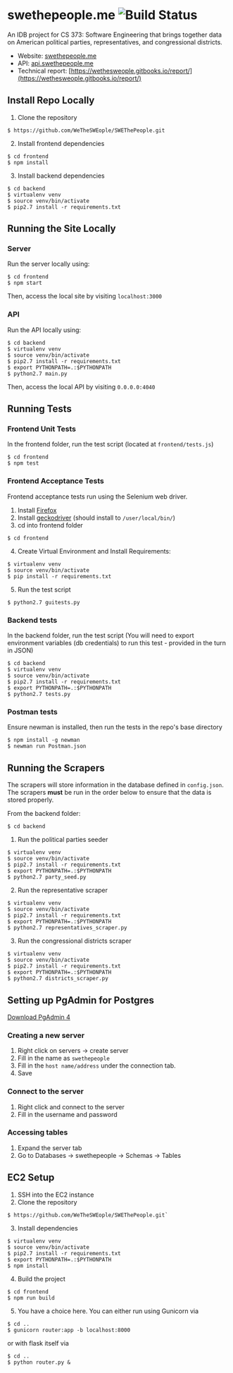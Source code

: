# swethepeople.me ![Build Status](https://travis-ci.org/WeTheSWEople/SWEThePeople.svg?branch=master)

An IDB project for CS 373: Software Engineering that brings together data on
American political parties, representatives, and congressional districts.

- Website: [swethepeople.me](http://www.swethepeople.me)
- API: [api.swethepeople.me](http://www.api.swethepeople.me)
- Technical report: [https://wethesweople.gitbooks.io/report/](https://wethesweople.gitbooks.io/report/)

## Install Repo Locally
1. Clone the repository
```
$ https://github.com/WeTheSWEople/SWEThePeople.git
```

2. Install frontend dependencies
```
$ cd frontend
$ npm install
```

3. Install backend dependencies
```
$ cd backend
$ virtualenv venv
$ source venv/bin/activate
$ pip2.7 install -r requirements.txt
```

## Running the Site Locally
### Server
Run the server locally using:
```
$ cd frontend
$ npm start
```

Then, access the local site by visiting `localhost:3000`

### API
Run the API locally using:
```
$ cd backend
$ virtualenv venv
$ source venv/bin/activate
$ pip2.7 install -r requirements.txt
$ export PYTHONPATH=.:$PYTHONPATH
$ python2.7 main.py
```

Then, access the local API by visiting `0.0.0.0:4040`

## Running Tests
### Frontend Unit Tests
In the frontend folder, run the test script (located at `frontend/tests.js`)
```
$ cd frontend
$ npm test
```

### Frontend Acceptance Tests
Frontend acceptance tests run using the Selenium web driver.
1. Install [Firefox](https://www.mozilla.org/en-US/firefox/new/)
2. Install [geckodriver](https://github.com/mozilla/geckodriver)
(should install to `/user/local/bin/`)
3. cd into frontend folder
```
$ cd frontend
```
4. Create Virtual Environment and Install Requirements:
```
$ virtualenv venv
$ source venv/bin/activate
$ pip install -r requirements.txt
```
5. Run the test script
```
$ python2.7 guitests.py
```

### Backend tests
In the backend folder, run the test script 
(You will need to export environment variables (db credentials) to run this test - provided in the turn in JSON)
```
$ cd backend
$ virtualenv venv
$ source venv/bin/activate
$ pip2.7 install -r requirements.txt
$ export PYTHONPATH=.:$PYTHONPATH
$ python2.7 tests.py
```

### Postman tests
Ensure newman is installed, then run the tests in the repo's base directory
```
$ npm install -g newman
$ newman run Postman.json
```

## Running the Scrapers
The scrapers will store information in the database defined in `config.json`. The scrapers **must** be run in the order below to ensure that the data is stored properly.

From the backend folder:
```
$ cd backend
```

1. Run the political parties seeder
```
$ virtualenv venv
$ source venv/bin/activate
$ pip2.7 install -r requirements.txt
$ export PYTHONPATH=.:$PYTHONPATH
$ python2.7 party_seed.py
```

2. Run the representative scraper
```
$ virtualenv venv
$ source venv/bin/activate
$ pip2.7 install -r requirements.txt
$ export PYTHONPATH=.:$PYTHONPATH
$ python2.7 representatives_scraper.py
```

3. Run the congressional districts scraper
```
$ virtualenv venv
$ source venv/bin/activate
$ pip2.7 install -r requirements.txt
$ export PYTHONPATH=.:$PYTHONPATH
$ python2.7 districts_scraper.py
```

## Setting up PgAdmin for Postgres
[Download PgAdmin 4](https://www.pgadmin.org/download/)

### Creating a new server
1. Right click on servers -> create server
2. Fill in the name as `swethepeople`
3. Fill in the `host name/address` under the connection tab.
4. Save

### Connect to the server
1. Right click and connect to the server
2. Fill in the username and password

### Accessing tables
1. Expand the server tab
2. Go to Databases -> swethepeople -> Schemas -> Tables

## EC2 Setup
1. SSH into the EC2 instance
2. Clone the repository
```
$ https://github.com/WeTheSWEople/SWEThePeople.git`
```
3. Install dependencies
```
$ virtualenv venv
$ source venv/bin/activate
$ pip2.7 install -r requirements.txt
$ export PYTHONPATH=.:$PYTHONPATH
$ npm install
```
4. Build the project
```
$ cd frontend
$ npm run build
```
5. You have a choice here. You can either run using Gunicorn via
```
$ cd ..
$ gunicorn router:app -b localhost:8000
```
or with flask itself via
```
$ cd ..
$ python router.py &
```
